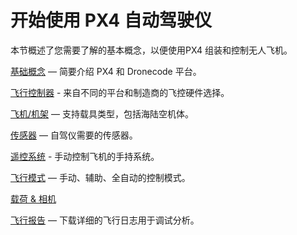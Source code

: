 # 开始使用 PX4 自动驾驶仪

本节概述了您需要了解的基本概念，以便使用PX4 组装和控制无人飞机。

[基础概念](../getting_started/px4_basic_concepts.md) — 简要介绍 PX4 和 Dronecode 平台。

[飞行控制器](../getting_started/flight_controller_selection.md) - 来自不同的平台和制造商的飞控硬件选择。

[飞机/机架](../getting_started/frame_selection.md) — 支持载具类型，包括海陆空机体。

[传感器](../getting_started/sensor_selection.md) — 自驾仪需要的传感器。

[遥控系统](../getting_started/rc_transmitter_receiver.md) - 手动控制飞机的手持系统。

[飞行模式](../getting_started/flight_modes.md) — 手动、辅助、全自动的控制模式。

[载荷 & 相机](../payloads/README.md)

[飞行报告](../getting_started/flight_reporting.md) — 下载详细的飞行日志用于调试分析。